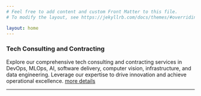 ```yaml
---
# Feel free to add content and custom Front Matter to this file.
# To modify the layout, see https://jekyllrb.com/docs/themes/#overriding-theme-defaults

layout: home
---
```

### Tech Consulting and Contracting

Explore our comprehensive tech consulting and contracting services in DevOps, MLOps, AI, software delivery, computer vision, infrastructure, and data engineering. Leverage our expertise to drive innovation and achieve operational excellence. [more details](/about/)

---


